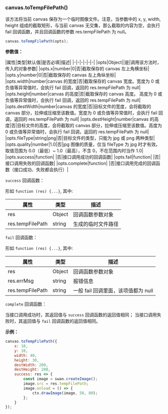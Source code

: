 ### canvas.toTempFilePath()

该方法将当前 canvas 保存为一个临时图像文件。注意，当参数中的 x, y, width, height 组成的截取矩形，与当前 canvas 无交集，那么截取的内容为空，会执行 fail 回调函数，并且回调函数的参数 res.tempFilePath 为 null。

```js
canvas.toTempFilePath(opts);
```

**参数值：**

|属性|类型|默认值|是否必填|描述|
|-|-|-|-|-|-|
|opts|Object||是|调用该方法时，传入的对象参数|
|opts.x|number|0|否|截取保存的 canvas 左上角横坐标|
|opts.y|number|0|否|截取保存的 canvas 左上角纵坐标|
|opts.width|number|canvas 的宽度|否|截取保存的 canvas 宽度。宽度为 0 或负值等异常值时，会执行 fail 回调，返回的 res.tempFilePath 为 null|
|opts.height|number|canvas 的高度|否|截取保存的 canvas 高度。 高度为 0 或负值等异常值时，会执行 fail 回调，返回的 res.tempFilePath 为 null|
|opts.destWidth|number|canvas 的宽度|否|目标文件的宽度，会将截取的 canvas 部分，拉伸或压缩至该数值。宽度为 0 或负值等异常值时，会执行 fail 回调，返回的 res.tempFilePath 为 null|
|opts.destHeight|number|canvas 的高度|否|目标文件的高度，会将截取的 canvas 部分，拉伸或压缩至该数值。高度为 0 或负值等异常值时，会执行 fail 回调，返回的 res.tempFilePath 为 null|
|opts.fileType|string|png|否|目标文件的类型，只能为 jpg 或 png 两种类型|
|opts.quality|number|1.0|否|jpg 图像的质量，仅当 fileType 为 jpg 时才有效。取值范围为 0.0（最低）~ 1.0（最高），不含 0，不在范围内时当作 1.0|
|opts.success|function| |否|接口调用成功的回调函数|
|opts.fail|function| |否|接口调用失败的回调函数|
|opts.complete|function| |否|接口调用完成的回调函数（接口成功、失败都会执行）|

`success` 回调函数：

形如 `function (res) {...}`, 其中:

|属性|类型|描述|
|-|-|-|
|res|Object|回调函数参数对象|
|res.tempFilePath|string|生成的临时文件路径|

`fail` 回调函数：

形如 `function (res) {...}`, 其中:

|属性|类型|描述|
|-|-|-|
|res|Object|回调函数参数对象|
|res.errMsg|string|报错信息|
|res.tempFilePath|string|一般 fail 回调里面，该项值都为 null|

`complete` 回调函数：

当接口调用成功时，其返回值与 `success` 回调函数的返回值相同；
当接口调用失败时，其返回值与 `fail` 回调函数的返回值相同。


**示例：**

```js
canvas.toTempFilePath({
    x: 10,
    y: 10,
    width: 40,
    height: 30,
    destWidth: 200,
    destHeight: 200,
    success: res => {
        const image = swan.createImage();
        image.src = res.tempFilePath;
        image.onload = () => {
            ctx.drawImage(image, 50, 80);
        };
    }
});
```